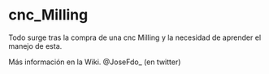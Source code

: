 # cnc_Milling

Todo surge tras la compra de una cnc Milling y la necesidad de aprender el manejo de esta.

Más información en la Wiki.
@JoseFdo_ (en twitter)
